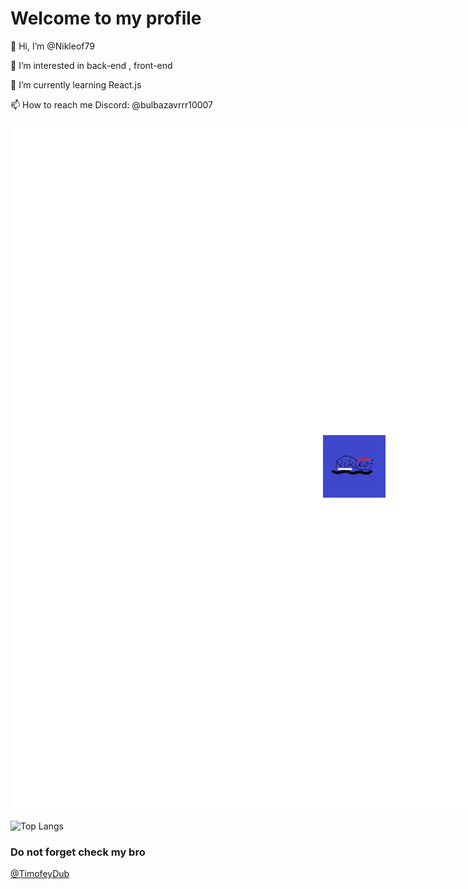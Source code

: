 # Welcome to my profile

👋 Hi, I’m @Nikleof79

👀 I’m interested in back-end , front-end

🌱 I’m currently learning React.js

📫 How to reach me Discord: @bulbazavrrr10007

<!---
┌── ──┐
└── ──┘ 
--->

<img src='./channels4_profile — копия.jpg' style='width: 100px ; border: 500px solid white;' />

![Top Langs](https://github-readme-stats.vercel.app/api/top-langs/?username=nikleof79&langs_count=5&hide_progress=false&layout=donut&theme=default)

### Do not forget check my bro 
<a href="https://github.com/TimofeyDub">@TimofeyDub </a>

<!---
Nikleof79/Nikleof79 is a ✨ special ✨ repository because its `README.md` (this file) appears on your GitHub profile.
You can click the Preview link to take a look at your changes.
--->
